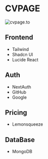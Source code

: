 # CVPAGE
![cvpage.to](https://cvpage.to)

## Frontend
- Tailwind
- Shadcn UI
- Lucide React

## Auth
- NextAuth
- GitHub
- Google

## Pricing
- Lemonsqueeze

## DataBase
- MongoDB
